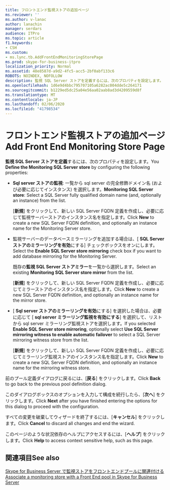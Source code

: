 ```yaml
---
title: フロントエンド監視ストアの追加ページ
ms.reviewer: ''
ms.author: v-lanac
author: lanachin
manager: serdars
audience: ITPro
ms.topic: article
f1.keywords:
- CSH
ms.custom:
- ms.lync.tb.AddFrontEndMonitoringStorePage
ms.prod: skype-for-business-itpro
localization_priority: Normal
ms.assetid: 48e8587d-a9d2-4fc5-acc5-2bf0abf133c6
ROBOTS: NOINDEX, NOFOLLOW
description: 監視 SQL Server ストアを定義するには、次のプロパティを設定します。
ms.openlocfilehash: 1d6e9d4bbc795707105a6282ac004dde5c264171
ms.sourcegitcommit: b1229ed5dc25a04e56aa02aab8ad3d4209559d8f
ms.translationtype: MT
ms.contentlocale: ja-JP
ms.lasthandoff: 02/06/2020
ms.locfileid: "41798534"
---
```

# <a name="add-front-end-monitoring-store-page"></a><span data-ttu-id="7bfc0-103">フロントエンド監視ストアの追加ページ</span><span class="sxs-lookup"><span data-stu-id="7bfc0-103">Add Front End Monitoring Store Page</span></span>
 
<span data-ttu-id="7bfc0-104">**監視 SQL Server ストアを定義**するには、次のプロパティを設定します。</span><span class="sxs-lookup"><span data-stu-id="7bfc0-104">You **Define the Monitoring SQL Server store** by configuring the following properties:</span></span>
  
- <span data-ttu-id="7bfc0-105">**Sql server ストアの監視**: 一覧から sql server の完全修飾ドメイン名 (および必要に応じてインスタンス) を選択します。</span><span class="sxs-lookup"><span data-stu-id="7bfc0-105">**Monitoring SQL Server store**: Select a SQL Server fully qualified domain name (and, optionally an instance) from the list.</span></span>
    
    <span data-ttu-id="7bfc0-106">[**新規**] をクリックして、新しい SQL Server FQDN 定義を作成し、必要に応じて監視サーバーストアのインスタンス名を指定します。</span><span class="sxs-lookup"><span data-stu-id="7bfc0-106">Click **New** to create a new SQL Server FQDN definition, and optionally an instance name for the Monitoring Server store.</span></span>
    
- <span data-ttu-id="7bfc0-107">監視サーバーのデータベースミラーリングを追加する場合は、[ **SQL Server ストアのミラーリングを有効**にする] チェックボックスをオンにします。</span><span class="sxs-lookup"><span data-stu-id="7bfc0-107">Select the **Enable SQL Server store mirroring** check box if you want to add database mirroring for the Monitoring Server.</span></span>
    
    <span data-ttu-id="7bfc0-108">既存の**監視 SQL Server ストアミラー**を一覧から選択します。</span><span class="sxs-lookup"><span data-stu-id="7bfc0-108">Select an existing **Monitoring SQL Server store mirror** from the list.</span></span>
    
    <span data-ttu-id="7bfc0-109">[**新規**] をクリックして、新しい SQL Server FQDN 定義を作成し、必要に応じてミラーストアのインスタンス名を指定します。</span><span class="sxs-lookup"><span data-stu-id="7bfc0-109">Click **New** to create a new SQL Server FQDN definition, and optionally an instance name for the mirror store.</span></span>
    
- <span data-ttu-id="7bfc0-110">[ **Sql server ストアのミラーリングを有効**にする] を選択した場合は、必要に応じて [ **sql server ミラーリング監視を有効にする**] を選択して、リストから sql server ミラーリング監視ストアを選択します。</span><span class="sxs-lookup"><span data-stu-id="7bfc0-110">If you selected **Enable SQL Server store mirroring**, optionally select **Use SQL Server mirroring witness to enable automatic failover** to select a SQL Server mirroring witness store from the list.</span></span>
    
    <span data-ttu-id="7bfc0-111">[**新規**] をクリックして、新しい SQL Server FQDN 定義を作成し、必要に応じてミラーリング監視ストアのインスタンス名を指定します。</span><span class="sxs-lookup"><span data-stu-id="7bfc0-111">Click **New** to create a new SQL Server FQDN definition, and optionally an instance name for the mirroring witness store.</span></span>
    
<span data-ttu-id="7bfc0-112">前のプール定義ダイアログに戻るには、[**戻る**] をクリックします。</span><span class="sxs-lookup"><span data-stu-id="7bfc0-112">Click **Back** to go back to the previous pool definition dialog.</span></span>
  
<span data-ttu-id="7bfc0-113">このダイアログボックスのオプションを入力して構成を続行したら、[**次へ**] をクリックします。</span><span class="sxs-lookup"><span data-stu-id="7bfc0-113">Click **Next** after you have finished entering the options for this dialog to proceed with the configuration.</span></span>
  
<span data-ttu-id="7bfc0-114">すべての変更を破棄してウィザードを終了するには、[**キャンセル**] をクリックします。</span><span class="sxs-lookup"><span data-stu-id="7bfc0-114">Click **Cancel** to discard all changes and end the wizard.</span></span>
  
<span data-ttu-id="7bfc0-115">このページのような状況依存のヘルプにアクセスするには、[**ヘルプ**] をクリックします。</span><span class="sxs-lookup"><span data-stu-id="7bfc0-115">Click **Help** to access context sensitive help, such as this page.</span></span>
  
## <a name="see-also"></a><span data-ttu-id="7bfc0-116">関連項目</span><span class="sxs-lookup"><span data-stu-id="7bfc0-116">See also</span></span>

[<span data-ttu-id="7bfc0-117">Skype for Business Server で監視ストアをフロントエンドプールに関連付ける</span><span class="sxs-lookup"><span data-stu-id="7bfc0-117">Associate a monitoring store with a Front End pool in Skype for Business Server</span></span>](../../../deploy/deploy-monitoring/associate-a-monitoring-store.md)
